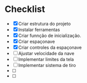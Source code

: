 # Checklist

 - [x] Criar estrutura do projeto
 - [x] Instalar ferramentas
 - [x] Criar funnção de inicialização.
 - [x] Criar espaçonave
 - [x] Criar controles da espaçonave
 - [ ] Ajustar velocidade da nave
 - [ ] Implementar limites da tela
 - [ ] Implementar sistema de tiro
 - [ ] 
 - [ ] 
